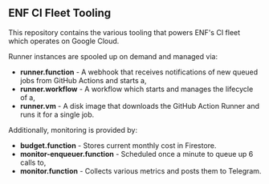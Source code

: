 ## ENF CI Fleet Tooling
This repository contains the various tooling that powers ENF's CI fleet which operates on Google Cloud.

Runner instances are spooled up on demand and managed via:
* **runner.function** - A webhook that receives notifications of new queued jobs from GitHub Actions and starts a,
* **runner.workflow** - A workflow which starts and manages the lifecycle of a,
* **runner.vm** - A disk image that downloads the GitHub Action Runner and runs it for a single job.

Additionally, monitoring is provided by:
* **budget.function** - Stores current monthly cost in Firestore.
* **monitor-enqueuer.function** - Scheduled once a minute to queue up 6 calls to,
* **monitor.function** - Collects various metrics and posts them to Telegram.